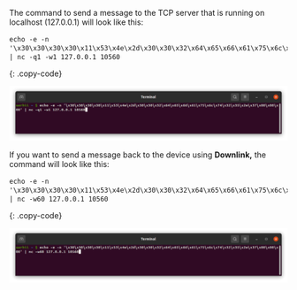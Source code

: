 The command to send a message to the TCP server that is running on localhost (127.0.0.1) will look like this:

```shell
echo -e -n '\x30\x30\x30\x30\x11\x53\x4e\x2d\x30\x30\x32\x64\x65\x66\x61\x75\x6c\x74\x32\x35\x2e\x37\x00\x00\x00' | nc -q1 -w1 127.0.0.1 10560
```
{: .copy-code}

![image](/images/user-guide/integrations/tcp/tcp-terminal-binary-uplink-message-1.png)

If you want to send a message back to the device using **Downlink,** the command will look like this:

```shell
echo -e -n '\x30\x30\x30\x30\x11\x53\x4e\x2d\x30\x30\x32\x64\x65\x66\x61\x75\x6c\x74\x32\x35\x2e\x37\x00\x00\x00' | nc -w60 127.0.0.1 10560
```
{: .copy-code}

![image](/images/user-guide/integrations/tcp/tcp-terminal-binary-downlink-message-1.png)